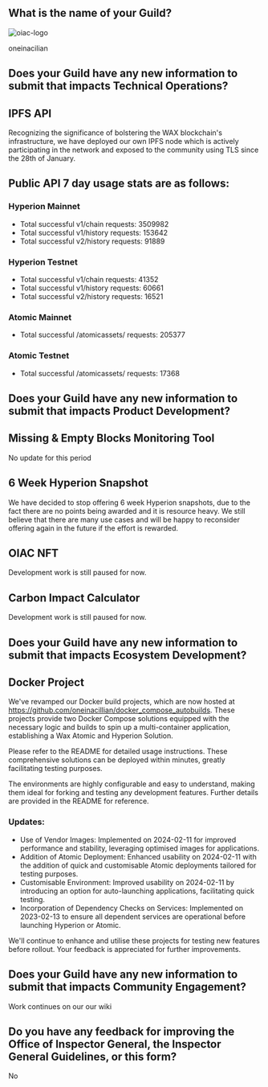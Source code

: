 ## What is the name of your Guild?
![oiac-logo](https://user-images.githubusercontent.com/89456085/136773956-b263025a-424d-4995-b55a-5d835e98632c.png)

oneinacilian

## Does your Guild have any new information to submit that impacts Technical Operations?

## IPFS API

Recognizing the significance of bolstering the WAX blockchain's infrastructure, we have deployed our own IPFS node which is actively participating in the network and exposed to the community using TLS since the 28th of January. 

## Public API 7 day usage stats are as follows:

### Hyperion Mainnet

* Total successful v1/chain requests: 3509982
* Total successful v1/history requests: 153642
* Total successful v2/history requests: 91889

### Hyperion Testnet

* Total successful v1/chain requests: 41352
* Total successful v1/history requests: 60661
* Total successful v2/history requests: 16521

### Atomic Mainnet

* Total successful /atomicassets/ requests: 205377

### Atomic Testnet

* Total successful /atomicassets/ requests: 17368

## Does your Guild have any new information to submit that impacts Product Development?

## Missing & Empty Blocks Monitoring Tool

No update for this period

## 6 Week Hyperion Snapshot

We have decided to stop offering 6 week Hyperion snapshots, due to the fact there are no points being awarded and it is resource heavy. We still believe that there are many use cases and will be happy to reconsider offering again in the future if the effort is rewarded.

## OIAC NFT

Development work is still paused for now. 

## Carbon Impact Calculator

Development work is still paused for now. 

## Does your Guild have any new information to submit that impacts Ecosystem Development?

## Docker Project

We've revamped our Docker build projects, which are now hosted at https://github.com/oneinacillian/docker_compose_autobuilds. These projects provide two Docker Compose solutions equipped with the necessary logic and builds to spin up a multi-container application, establishing a Wax Atomic and Hyperion Solution.

Please refer to the README for detailed usage instructions. These comprehensive solutions can be deployed within minutes, greatly facilitating testing purposes.

The environments are highly configurable and easy to understand, making them ideal for forking and testing any development features. Further details are provided in the README for reference.

### Updates:

- Use of Vendor Images: Implemented on 2024-02-11 for improved performance and stability, leveraging optimised images for applications.
- Addition of Atomic Deployment: Enhanced usability on 2024-02-11 with the addition of quick and customisable Atomic deployments tailored for testing purposes.
- Customisable Environment: Improved usability on 2024-02-11 by introducing an option for auto-launching applications, facilitating quick testing.
- Incorporation of Dependency Checks on Services: Implemented on 2023-02-13 to ensure all dependent services are operational before launching Hyperion or Atomic.

We'll continue to enhance and utilise these projects for testing new features before rollout. Your feedback is appreciated for further improvements.

## Does your Guild have any new information to submit that impacts Community Engagement?

Work continues on our our wiki 

## Do you have any feedback for improving the Office of Inspector General, the Inspector General Guidelines, or this form?

No